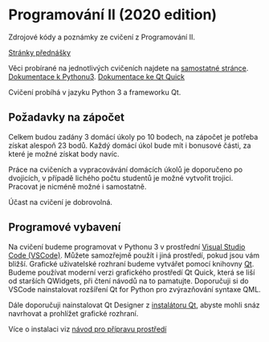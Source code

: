 # Programování II (2020 edition)

Zdrojové kódy a poznámky ze cvičení z Programování II. 

[Stránky přednášky](https://web.natur.cuni.cz/~bayertom/index.php/9-teaching/11-programovani-ii)

Věci probírané na jednotlivých cvičeních najdete na [samostatné stránce](prubeh.md).
[Dokumentace k Pythonu3](https://docs.python.org/3/).
[Dokumentace ke Qt Quick](https://doc.qt.io/qt-5/qtquick-index.html)

Cvičení probíhá v jazyku Python 3 a frameworku Qt.

## Požadavky na zápočet
Celkem budou zadány 3 domácí úkoly po 10 bodech, na zápočet je potřeba získat
alespoň 23 bodů. Každý domácí úkol bude mít i bonusové části, za které je možné
získat body navíc.

Práce na cvičeních a vypracovávání domácích úkolů je doporučeno po dvojicích, v
případě lichého počtu studentů je možné vytvořit trojici. Pracovat je nicméně
možné i samostatně.

Účast na cvičení je dobrovolná.

## Programové vybavení

Na cvičení budeme programovat v Pythonu 3 v prostřední [Visual Studio
Code (VSCode)](https://code.visualstudio.com/). Můžete samozřejmě použít i jiná
prostředí, pokud jsou vám bližší. Grafické uživatelské rozhraní budeme  vytvářet
pomocí knihovny [Qt](https://www.qt.io/). Budeme používat moderní verzi
grafického prostředí Qt Quick, která se liší od starších QWidgets, při čtení
návodů na to pamatujte. Doporučuji si do VSCode nainstalovat rozšíření Qt for
Python pro zvýrazňování syntaxe QML.

Dále doporučuji nainstalovat Qt Designer z [instalátoru
Qt](https://www.qt.io/download-qt-installer), abyste mohli snáz navrhovat a
prohlížet grafické rozhraní.

Více o instalaci viz [návod pro přípravu prostředí](https://github.com/xtompok/PySide2_QML_tutorial/tree/master/00_preparations)